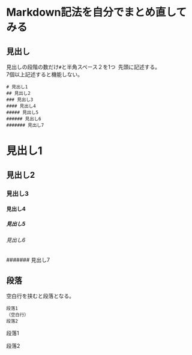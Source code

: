 # Markdown記法を自分でまとめ直してみる

## 見出し
見出しの段階の数だけ`#`と半角スペース２を1つ` `先頭に記述する。  
7個以上記述すると機能しない。
```
# 見出し1
## 見出し2
### 見出し3
#### 見出し4
##### 見出し5
###### 見出し6
####### 見出し7
```
# 見出し1
## 見出し2
### 見出し3
#### 見出し4
##### 見出し5
###### 見出し6
####### 見出し7



## 段落
空白行を挟むと段落となる。
```
段落1
（空白行）
段落2
```
段落1

段落2
